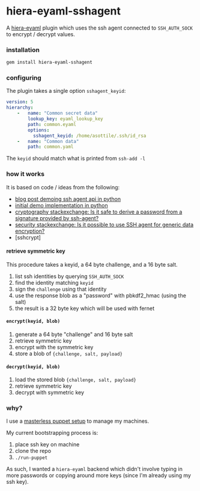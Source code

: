 hiera-eyaml-sshagent
====================

A [hiera-eyaml] plugin which uses the ssh agent connected to `SSH_AUTH_SOCK`
to encrypt / decrypt values.

### installation

```bash
gem install hiera-eyaml-sshagent
```

### configuring

The plugin takes a single option `sshagent_keyid`:

```yaml
version: 5
hierarchy:
    -   name: "Common secret data"
        lookup_key: eyaml_lookup_key
        path: common.eyaml
        options:
          sshagent_keyid: /home/asottile/.ssh/id_rsa
    -   name: "Common data"
        path: common.yaml
```

The `keyid` should match what is printed from `ssh-add -l`

### how it works

It is based on code / ideas from the following:

- [blog post demoing ssh agent api in python][blog-post]
- [initial demo implementation in python][ssh-agent-python]
- [cryptography stackexchange: Is it safe to derive a password from a signature provided by ssh-agent?][se-is-it-safe]
- [security stackexchange: Is it possible to use SSH agent for generic data encryption?][se-ssh-agent]
- [sshcrypt]

#### retrieve symmetric key

This procedure takes a keyid, a 64 byte challenge, and a 16 byte salt.

1. list ssh identities by querying `SSH_AUTH_SOCK`
2. find the identity matching `keyid`
3. sign the `challenge` using that identity
4. use the response blob as a "password" with pbkdf2_hmac (using the salt)
5. the result is a 32 byte key which will be used with fernet

#### `encrypt(keyid, blob)`

1. generate a 64 byte "challenge" and 16 byte salt
2. retrieve symmetric key
3. encrypt with the symmetric key
4. store a blob of `{challenge, salt, payload}`

#### `decrypt(keyid, blob)`

1. load the stored blob `{challenge, salt, payload}`
2. retrieve symmetric key
3. decrypt with symmetric key

### why?

I use a [masterless puppet setup][personal-puppet] to manage my machines.

My current bootstrapping process is:

1. place ssh key on machine
2. clone the repo
3. `./run-puppet`

As such, I wanted a `hiera-eyaml` backend which didn't involve typing in more
passwords or copying around more keys (since I'm already using my ssh key).

[hiera-eyaml]: https://github.com/voxpupuli/hiera-eyaml
[blog-post]: http://ptspts.blogspot.com/2010/06/how-to-use-ssh-agent-programmatically.html
[ssh-agent-python]: https://github.com/asottile/ssh-agent-python
[se-is-it-safe]: https://crypto.stackexchange.com/q/19631/65568
[se-ssh-agent]: https://security.stackexchange.com/q/55757/197558
[ssh-crypt]: https://github.com/leighmcculloch/sshcrypt
[personal-puppet]: https://github.com/asottile/personal-puppet
